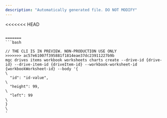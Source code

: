 ```yaml
---
description: "Automatically generated file. DO NOT MODIFY"
---
```


<<<<<<< HEAD
```cli

=======
```bash

// THE CLI IS IN PREVIEW. NON-PRODUCTION USE ONLY
>>>>>>> ac57e61007f395881f1814eae37dc23911227b9b
mgc drives items workbook worksheets charts create --drive-id {drive-id} --drive-item-id {driveItem-id} --workbook-worksheet-id {workbookWorksheet-id} --body '{\
  "id": "id-value",\
  "height": 99,\
  "left": 99\
}\
'

```